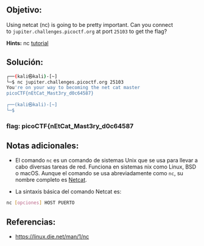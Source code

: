 ## Objetivo:
Using netcat (nc) is going to be pretty important. Can you connect to `jupiter.challenges.picoctf.org` at port `25103` to get the flag?

**Hints:** nc [tutorial](https://linux.die.net/man/1/nc)

## Solución:

```bash
┌──(kali㉿kali)-[~]
└─$ nc jupiter.challenges.picoctf.org 25103
You're on your way to becoming the net cat master
picoCTF{nEtCat_Mast3ry_d0c64587}
                                                                                   
┌──(kali㉿kali)-[~]
└─$ 
```

### **flag:** picoCTF{nEtCat_Mast3ry_d0c64587

## Notas adicionales:
- El comando `nc` es un comando de sistemas Unix que se usa para llevar a cabo diversas tareas de red. Funciona en sistemas nix como Linux, BSD o macOS. Aunque el comando se usa abreviadamente como `nc`, su nombre completo es [Netcat](https://es.wikipedia.org/wiki/Netcat).

- La sintaxis básica del comando Netcat es: 

```bash
nc [opciones] HOST PUERTO
```

## Referencias:
- https://linux.die.net/man/1/nc